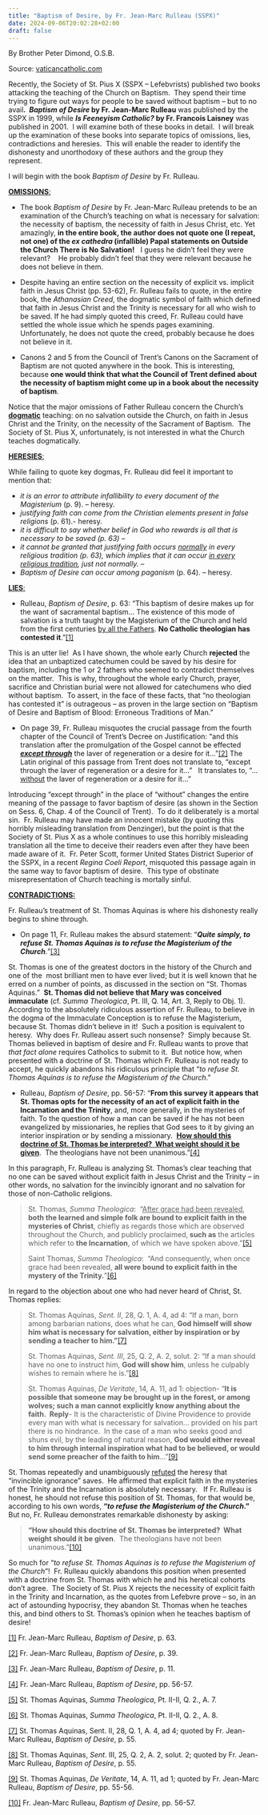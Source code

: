 ```yaml
---
title: "Baptism of Desire, by Fr. Jean-Marc Rulleau (SSPX)"
date: 2024-09-06T20:02:28+02:00
draft: false
---
```



By Brother Peter Dimond, O.S.B.

Source: [vaticancatholic.com](https://vaticancatholic.com/baptism-of-desire-jean-marc-rulleau-sspx/)

<p>Recently, the Society of St. Pius X (SSPX – Lefebvrists) published two books attacking the teaching of the Church on Baptism.  They spend their time trying to figure out ways for people to be saved without baptism – but to no avail<strong>.  <em>Baptism of Desire</em> by Fr. Jean-Marc Rulleau</strong> was published by the SSPX in 1999, while <strong><em>Is Feeneyism Catholic? </em>by Fr. Francois Laisney</strong> was published in 2001.  I will examine both of these books in detail.  I will break up the examination of these books into separate topics of omissions, lies, contradictions and heresies.  This will enable the reader to identify the dishonesty and unorthodoxy of these authors and the group they represent. </p>
<p>I will begin with the book <em>Baptism of Desire</em> by Fr. Rulleau.</p>
<p><strong><u>OMISSIONS</u></strong><u>:</u></p>
<ul>
<li>The book <em>Baptism of Desire </em>by Fr. Jean-Marc Rulleau pretends to be an examination of the Church’s teaching on what is necessary for salvation: the necessity of baptism, the necessity of faith in Jesus Christ, etc. Yet amazingly, <strong>in the entire book, the author does not quote one (I repeat, not one) of the <em>ex cathedra</em> (infallible) Papal statements on Outside the Church There is No Salvation!</strong>   I guess he didn’t feel they were relevant?    He probably didn’t feel that they were relevant because he does not believe in them.</li>
</ul>
<ul>
<li>Despite having an entire section on the necessity of explicit vs. implicit faith in Jesus Christ (pp. 53-62), Fr. Rulleau fails to quote, in the entire book, the <em>Athanasian Creed</em>, the dogmatic symbol of faith which defined that faith in Jesus Christ and the Trinity is necessary for all who wish to be saved. If he had simply quoted this creed, Fr. Rulleau could have settled the whole issue which he spends pages examining.  Unfortunately, he does not quote the creed, probably because he does not believe in it.</li>
</ul>
<ul>
<li>Canons 2 and 5 from the Council of Trent’s Canons on the Sacrament of Baptism are not quoted anywhere in the book. This is interesting, because <strong>one would think that what the Council of Trent defined about the necessity of baptism might come up in a book about the necessity of baptism</strong>.</li>
</ul>
<p>Notice that the major omissions of Father Rulleau concern the Church’s <strong><u>dogmatic</u></strong> teaching: on no salvation outside the Church, on faith in Jesus Christ and the Trinity, on the necessity of the Sacrament of Baptism.  The Society of St. Pius X, unfortunately, is not interested in what the Church teaches dogmatically.  </p>
<p><strong><u>HERESIES</u></strong><u>:</u></p>
<p>While failing to quote key dogmas, Fr. Rulleau did feel it important to mention that:</p>
<ul>
<li><em>it is an error to attribute infallibility to every document of the Magisterium</em> (p. 9). – heresy.</li>
<li><em>justifying faith can come from the Christian elements present in false religions</em> (p. 61).- heresy.</li>
<li><em>it is difficult to say whether belief in God who rewards is all that is necessary to be saved (p. 63) – </em></li>
<li><em>it cannot be granted that justifying faith occurs <u>normally</u> in every religious tradition (p. 63), which implies that it can occur <u>in every religious tradition</u>, just not normally. –</em></li>
<li><em>Baptism of Desire can occur among paganism</em> (p. 64). – heresy.</li>
</ul>
<p><strong><u>LIES</u></strong><u>:</u></p>
<ul>
<li>Rulleau, <em>Baptism of Desire</em>, p. 63: “This baptism of desire makes up for the want of sacramental baptism… The existence of this mode of salvation is a truth taught by the Magisterium of the Church and held from the first centuries <u>by all the Fathers</u>. <strong>No Catholic theologian has contested it</strong>.”<a href="#_edn1" name="_ednref1">[1]</a> </li>
</ul>
<p>This is an utter lie!  As I have shown, the whole early Church <strong>rejected</strong> the idea that an unbaptized catechumen could be saved by his desire for baptism, including the 1 or 2 fathers who seemed to contradict themselves on the matter.  This is why, throughout the whole early Church, prayer, sacrifice and Christian burial were not allowed for catechumens who died without baptism.  To assert, in the face of these facts, that “no theologian has contested it” is outrageous – as proven in the large section on “Baptism of Desire and Baptism of Blood: Erroneous Traditions of Man.”</p>
<ul>
<li>On page 39, Fr. Rulleau misquotes the crucial passage from the fourth chapter of the Council of Trent’s Decree on Justification: “and this translation after the promulgation of the Gospel cannot be effected <strong><em><u>except through</u></em></strong> the laver of regeneration or a desire for it…”<a href="#_edn2" name="_ednref2">[2]</a> The Latin original of this passage from Trent does not translate to, “except through the laver of regeneration or a desire for it...”   It translates to, “… <u>without</u> the laver of regeneration or a desire for it…”</li>
</ul>
<p>Introducing “except through” in the place of “without” changes the entire meaning of the passage to favor baptism of desire (as shown in the Section on Sess. 6, Chap. 4 of the Council of Trent).  To do it deliberately is a mortal sin.  Fr. Rulleau may have made an innocent mistake (by quoting this horribly misleading translation from Denzinger), but the point is that the Society of St. Pius X as a whole continues to use this horribly misleading translation all the time to deceive their readers even after they have been made aware of it.  Fr. Peter Scott, former United States District Superior of the SSPX, in a recent <em>Regina Coeli Report</em>, misquoted this passage again in the same way to favor baptism of desire.  This type of obstinate misrepresentation of Church teaching is mortally sinful.</p>
<p><strong><u>CONTRADICTIONS:</u></strong></p>
<p>Fr. Rulleau’s treatment of St. Thomas Aquinas is where his dishonesty really begins to shine through. </p>
<ul>
<li>On page 11, Fr. Rulleau makes the absurd statement: “<strong><em>Quite simply, to refuse St. Thomas Aquinas is to refuse the Magisterium of the Church</em></strong><em>.</em>”<a href="#_edn3" name="_ednref3">[3]</a></li>
</ul>
<p>St. Thomas is one of the greatest doctors in the history of the Church and one of the  most brilliant men to have ever lived; but it is well known that he erred on a number of points, as discussed in the section on “St. Thomas Aquinas.”  <strong>St. Thomas did not believe that Mary was conceived immaculate</strong> (cf. <em>Summa Theologica</em>, Pt. III, Q. 14, Art. 3, Reply to Obj. 1).  According to the absolutely ridiculous assertion of Fr. Rulleau, to believe in the dogma of the Immaculate Conception is to refuse the Magisterium, because St. Thomas didn’t believe in it!  Such a position is equivalent to heresy.  Why does Fr. Rulleau assert such nonsense?  Simply because St. Thomas believed in baptism of desire and Fr. Rulleau wants to prove that <em>that fact alone</em> requires Catholics to submit to it.  But notice how, when presented with a doctrine of St. Thomas which Fr. Rulleau is not ready to accept, he quickly abandons his ridiculous principle that “<em>to refuse St. Thomas Aquinas is to refuse the Magisterium of the Church</em>.”</p>
<ul>
<li>Rulleau, <em>Baptism of Desire</em>, pp. 56-57: “<strong>From this survey it appears that St. Thomas opts for the necessity of an act of explicit faith in the Incarnation and the Trinity</strong>, and, more generally, in the mysteries of faith. To the question of how a man can be saved if he has not been evangelized by missionaries, he replies that God sees to it by giving an interior inspiration or by sending a missionary.  <strong><u>How should this doctrine of St. Thomas be interpreted?  What weight should it be given</u></strong>.  The theologians have not been unanimous.”<a href="#_edn4" name="_ednref4">[4]</a> </li>
</ul>
<p>In this paragraph, Fr. Rulleau is analyzing St. Thomas’s clear teaching that no one can be saved without explicit faith in Jesus Christ and the Trinity – in other words, no salvation for the invincibly ignorant and no salvation for those of non-Catholic religions.</p>
<blockquote>
<p>St. Thomas, <em>Summa Theologica</em>:  “<u>After grace had been revealed</u>, <strong>both the learned and simple folk are bound to explicit faith in the mysteries of Christ</strong>, chiefly as regards those which are observed throughout the Church, and publicly proclaimed,<strong> such as</strong> the articles which refer to <strong>the Incarnation</strong>, of which we have spoken above.”<a href="#_edn5" name="_ednref5">[5]</a></p>
<p>Saint Thomas, <em>Summa Theologica</em>:  “And consequently, when once grace had been revealed, <strong>all were bound to explicit faith in the mystery of the Trinity.</strong>”<a href="#_edn6" name="_ednref6">[6]</a></p>
</blockquote>
<p>In regard to the objection about one who had never heard of Christ, St. Thomas replies:</p>
<blockquote>
<p>St. Thomas Aquinas, <em>Sent. II</em>, 28, Q. 1, A. 4, ad 4: “If a man, born among barbarian nations, does what he can, <strong>God himself will show him what is necessary for salvation, either by inspiration or by sending a teacher to him.”</strong><a href="#_edn7" name="_ednref7">[7]</a></p>
<p>St. Thomas Aquinas, <em>Sent. III</em>, 25, Q. 2, A. 2, solut. 2: “If a man should have no one to instruct him, <strong>God will show him</strong>, unless he culpably wishes to remain where he is.”<a href="#_edn8" name="_ednref8">[8]</a></p>
<p>St. Thomas Aquinas, <em>De Veritate</em>, 14, A. 11, ad 1: objection- “<strong>It is possible that someone may be brought up in the forest, or among wolves; such a man cannot explicitly know anything about the faith.  Reply</strong>- It is the characteristic of Divine Providence to provide every man with what is necessary for salvation… provided on his part there is no hindrance.  In the case of a man who seeks good and shuns evil, by the leading of natural reason, <strong>God would either reveal to him through internal inspiration what had to be believed, or would send some preacher of the faith to him</strong>…”<a href="#_edn9" name="_ednref9">[9]</a></p>
</blockquote>
<p>St. Thomas repeatedly and unambiguously <u>refuted</u> the heresy that “invincible ignorance” saves.  He affirmed that explicit faith in the mysteries of the Trinity and the Incarnation is absolutely necessary.   If Fr. Rulleau is honest, he should not refuse this position of St. Thomas, for that would be, according to his own words, <strong>“<em>to refuse the Magisterium of the Church</em>.”</strong>  But no, Fr. Rulleau demonstrates remarkable dishonesty by asking:</p>
<blockquote>
<p><strong>“How should this doctrine of St. Thomas be interpreted?  What weight should it be given</strong>.  The theologians have not been unanimous.”<a href="#_edn10" name="_ednref10">[10]</a></p>
</blockquote>
<p>So much for “<em>to refuse St. Thomas Aquinas is to refuse the Magisterium of the Church</em>”!  Fr. Rulleau quickly abandons this position when presented with a doctrine from St. Thomas with which he and his heretical cohorts don’t agree.  The Society of St. Pius X rejects the necessity of explicit faith in the Trinity and Incarnation, as the quotes from Lefebvre prove – so, in an act of astounding hypocrisy, they abandon St. Thomas when he teaches this, and bind others to St. Thomas’s opinion when he teaches baptism of desire!</p>
<div class="footnotes">
<p><a href="#_ednref1" name="_edn1">[1]</a> Fr. Jean-Marc Rulleau, <em>Baptism of Desire</em>, p. 63.</p>
<p><a href="#_ednref2" name="_edn2">[2]</a> Fr. Jean-Marc Rulleau, <em>Baptism of Desire</em>, p. 39.</p>
<p><a href="#_ednref3" name="_edn3">[3]</a> Fr. Jean-Marc Rulleau, <em>Baptism of Desire</em>, p. 11.</p>
<p><a href="#_ednref4" name="_edn4">[4]</a> Fr. Jean-Marc Rulleau, <em>Baptism of Desire</em>, pp. 56-57.</p>
<p><a href="#_ednref5" name="_edn5">[5]</a> St. Thomas Aquinas, <em>Summa Theologica</em>, Pt. II-II, Q. 2., A. 7.</p>
<p><a href="#_ednref6" name="_edn6">[6]</a> St. Thomas Aquinas, <em>Summa Theologica</em>, Pt. II-II, Q. 2., A. 8.</p>
<p><a href="#_ednref7" name="_edn7">[7]</a> St. Thomas Aquinas, Sent. II, 28, Q. 1, A. 4, ad 4; quoted by Fr. Jean-Marc Rulleau, <em>Baptism of Desire</em>, p. 55.</p>
<p><a href="#_ednref8" name="_edn8">[8]</a> St. Thomas Aquinas, <em>Sent</em>. III, 25, Q. 2, A. 2, solut. 2; quoted by Fr. Jean-Marc Rulleau, <em>Baptism of Desire</em>, p. 55.</p>
<p><a href="#_ednref9" name="_edn9">[9]</a> St. Thomas Aquinas, <em>De Veritate</em>, 14, A. 11, ad 1; quoted by Fr. Jean-Marc Rulleau, <em>Baptism of Desire</em>, pp. 55-56.</p>
<p><a href="#_ednref10" name="_edn10">[10]</a> Fr. Jean-Marc Rulleau, <em>Baptism of Desire</em>, pp. 56-57.</p>
</div>
